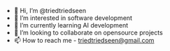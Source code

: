 - 👋 Hi, I’m @triedtriedseen
- 👀 I’m interested in software development
- 🌱 I’m currently learning AI development
- 💞️ I’m looking to collaborate on opensource projects
- 📫 How to reach me - triedtriedseen@gmail.com

<!---
triedtriedseen/triedtriedseen is a ✨ special ✨ repository because its `README.md` (this file) appears on your GitHub profile.
You can click the Preview link to take a look at your changes.
--->
